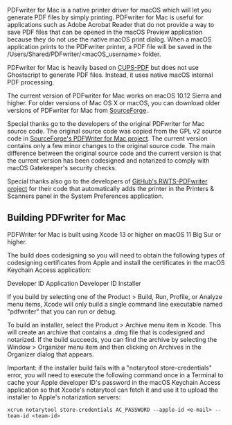 PDFwriter for Mac is a native printer driver for macOS which will let you generate PDF files by simply printing. PDFwriter for Mac is useful for applications such as Adobe Acrobat Reader that do not provide a way to save PDF files that can be opened in the macOS Preview application because they do not use the native macOS print dialog. When a macOS application prints to the PDFwriter printer, a PDF file will be saved in the /Users/Shared/PDFwriter/<macOS_username> folder.

PDFwriter for Mac is heavily based on <a href="https://www.cups-pdf.de/">CUPS-PDF</a> but does not use Ghostscript to generate PDF files. Instead, it uses native macOS internal PDF processing.

The current version of PDFwriter for Mac works on macOS 10.12 Sierra and higher. For older versions of Mac OS X or macOS, you can download older versions of PDFwriter for Mac from <a href="https://sourceforge.net/projects/pdfwriterformac/">SourceForge</a>.

Special thanks go to the developers of the original PDFwriter for Mac source code. The original source code was copied from the GPL v2 source code in <a href="https://sourceforge.net/projects/pdfwriterformac/">SourceForge's PDFWriter for Mac project</a>. The current version contains only a few minor changes to the original source code. The main difference between the original source code and the current version is that the current version has been codesigned and notarized to comply with macOS Gatekeeper's security checks.

Special thanks also go to the developers of <a href="https://github.com/rodyager/RWTS-PDFwriter">GitHub's RWTS-PDFwriter project</a> for their code that automatically adds the printer in the Printers & Scanners panel in the System Preferences application.


Building PDFwriter for Mac
--------------------------

PDFWriter for Mac is built using Xcode 13 or higher on macOS 11 Big Sur or higher.

The build does codesigning so you will need to obtain the following types of codesigning certificates from Apple and install the certificates in the macOS Keychain Access application:

   Developer ID Application
   Developer ID Installer

If you build by selecting one of the Product > Build, Run, Profile, or Analyze menu items, Xcode will only build a single command line executable named "pdfwriter" that you can run or debug.

To build an installer, select the Product > Archive menu item in Xcode. This will create an archive that contains a .dmg file that is codesigned and notarized. If the build succeeds, you can find the archive by selecting the Window > Organizer menu item and then clicking on Archives in the Organizer dialog that appears.

Important: if the installer build fails with a "notarytool store-credentials" error, you will need to execute the following command once in a Terminal to cache your Apple developer ID's password in the macOS Keychain Access application so that Xcode's notarytool can fetch it and use it to upload the installer to Apple's notarization servers:

    xcrun notarytool store-credentials AC_PASSWORD --apple-id <e-mail> --team-id <team-id>
